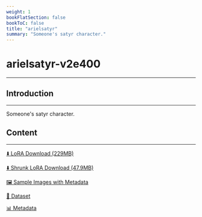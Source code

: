 ```yaml
---
weight: 1
bookFlatSection: false
bookToC: false
title: "arielsatyr"
summary: "Someone's satyr character."
---
```


<!--markdownlint-disable MD025 MD033 -->

# arielsatyr-v2e400

---

## Introduction

---

Someone's satyr character.

## Content

---

[⬇️ LoRA Download (229MB)](https://huggingface.co/k4d3/yiff_toolkit/resolve/main/ponyxl_loras/arielsatyr-v2e400.safetensors?download=true)

[⬇️ Shrunk LoRA Download (47.9MB)](https://huggingface.co/k4d3/yiff_toolkit/resolve/main/ponyxl_loras_shrunk_2/arielsatyr-v2e400_frockpt1_th-3.55.safetensors?download=true)

[🖼️ Sample Images with Metadata](https://huggingface.co/k4d3/yiff_toolkit/tree/main/static/{})

[📐 Dataset](https://huggingface.co/datasets/k4d3/furry/tree/main/{})

[📊 Metadata](https://huggingface.co/k4d3/yiff_toolkit/raw/main/ponyxl_loras/arielsatyr-v2e400.json)
